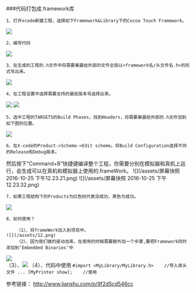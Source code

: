 [](http://www.jianshu.com/p/9f2d5cd546cc)###代码打包成.framework库

    1、打开xcode新建工程，选择如下Framework&Library下的Cocoa Touch Framework。
![](/assets/1.png)

    2、编写代码
![](/assets/2.png)

    3、在生成的工程的.h文件中将需要暴露给外部的文件全部以<framework名/头文件名.h>的形式写出来。
![](/assets/3.png)

    4、在工程设置中选择需要支持的最低版本号选择出来。

![](/assets/5.png)
![](/assets/6.png)

    5、选中工程的TARGETS的Build Phases，找到Headers，将需要暴露给外部的.h文件加到如下图的位置。
![](/assets/7.png)
    
    6、在X-code的Product->Scheme->Edit scheme。将Build Configuration选择不同的Release和Debug版本。
然后按下“Command+B”快捷键编译整个工程，你需要分别在模拟器和真机上运行，会生成可以在真机和模拟器上使用的.frameWork。
![](/assets/屏幕快照 2016-10-25 下午12.23.21.png)
![](/assets/屏幕快照 2016-10-25 下午12.23.32.png)

    7、如果工程结构下的Products为红色则代表没成功，黑色为成功。
![](/assets/11.png)

    8、如何使用？
    
        （1）、将frameWork加入到项目中。
    ![](/assets/12.png)
        （2）、因为我们做的是动态库，在使用的时候需要额外加一个步骤,要把Framework同时添加到‘Embedded Binaries’中
![](/assets/13.png)  
        （3）、![](/assets/15.png)
        （4）、代码中使用
            ```
#import <MyLibrary/MyLibrary.h>    //导入库头文件
...
 [MyPrinter show];    //使用
            ```


参考链接：
http://www.jianshu.com/p/9f2d5cd546cc
